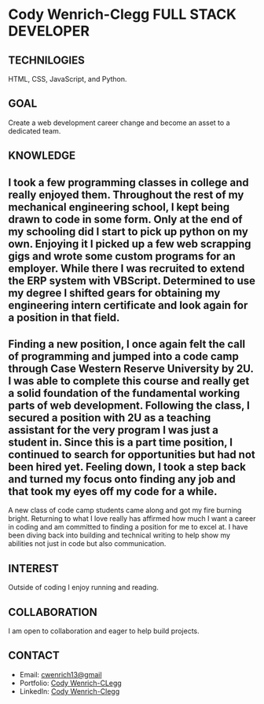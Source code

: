 # Cody Wenrich-Clegg FULL STACK DEVELOPER 

## TECHNILOGIES
HTML, CSS, JavaScript, and Python.

## GOAL 

Create a web development career change and become an asset to a dedicated team. 

## KNOWLEDGE 

I took a few programming classes in college and really enjoyed them. Throughout the rest of my mechanical engineering school, I kept being drawn to code in some form. Only at the end of my schooling did I start to pick up python on my own. Enjoying it I picked up a few web scrapping gigs and wrote some custom programs for an employer. While there I was recruited to extend the ERP system with VBScript. Determined to use my degree I shifted gears for obtaining my engineering intern certificate and look again for a position in that field.
---
Finding a new position, I once again felt the call of programming and jumped into a code camp through Case Western Reserve University by 2U. I was able to complete this course and really get a solid foundation of the fundamental working parts of web development. Following the class, I secured a position with 2U as a teaching assistant for the very program I was just a student in. Since this is a part time position, I continued to search for opportunities but had not been hired yet. Feeling down, I took a step back and turned my focus onto finding any job and that took my eyes off my code for a while.
---
A new class of code camp students came along and got my fire burning bright. Returning to what I love really has affirmed how much I want a career in coding and am committed to finding a position for me to excel at. I have been diving back into building and technical writing to help show my abilities not just in code but also communication.

## INTEREST 

Outside of coding I enjoy running and reading.

## COLLABORATION 

I am open to collaboration and eager to help build projects. 


## CONTACT 
- Email: <cwenrich13@gmail>
- Portfolio: [Cody Wenrich-CLegg](https://codywenrich.com/)
- LinkedIn: [Cody Wenrich-Clegg](https://www.linkedin.com/in/cody-wenrich-clegg-864733254/) 
